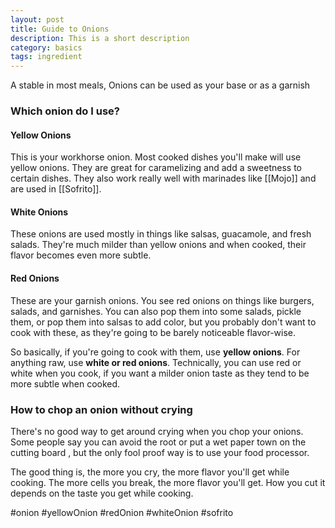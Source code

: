 ```yaml
---
layout: post
title: Guide to Onions
description: This is a short description
category: basics
tags: ingredient
---
```


A stable in most meals, Onions can be used as your base or as a garnish


### Which onion do I use?

#### Yellow Onions
This is your workhorse onion. Most cooked dishes you'll make will use yellow onions. They are great for caramelizing and add a sweetness  to certain dishes. They also work really well with marinades like [[Mojo]] and are used in [[Sofrito]].

#### White Onions
These onions are used mostly in things like salsas, guacamole, and fresh salads. They're much milder than yellow onions and when cooked, their flavor becomes even more subtle.

#### Red Onions
These are your garnish onions. You see red onions on things like burgers, salads, and garnishes. You can also pop them into some salads, pickle them, or pop them into salsas to add color, but you probably don't want to cook with these, as they're going to be barely noticeable flavor-wise.


So basically, if you're going to cook with them, use **yellow onions**. For anything raw, use **white or red onions**. Technically, you can use red or white when you cook, if you want a milder onion taste as they tend to be more subtle when cooked. 


### How to chop an onion without crying

There's no good way to get around crying when you chop your onions. Some people say  you can avoid the root or put a wet paper town on the cutting board , but the only fool proof way is to use your food processor.

The good thing is, the more you cry, the more flavor you'll get while cooking. The more cells you break, the more flavor you'll get. How you cut it depends on the taste you get while cooking.

#onion #yellowOnion #redOnion #whiteOnion #sofrito 